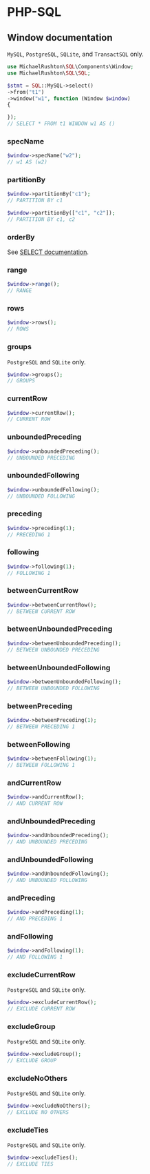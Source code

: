 # PHP-SQL

## Window documentation

`MySQL`, `PostgreSQL`, `SQLite`, and `TransactSQL` only.

```php
use MichaelRushton\SQL\Components\Window;
use MichaelRushton\SQL\SQL;

$stmt = SQL::MySQL->select()
->from("t1")
->window("w1", function (Window $window)
{

});
// SELECT * FROM t1 WINDOW w1 AS ()
```

### specName

```php
$window->specName("w2");
// w1 AS (w2)
```

### partitionBy

```php
$window->partitionBy("c1");
// PARTITION BY c1
```

```php
$window->partitionBy(["c1", "c2"]);
// PARTITION BY c1, c2
```

### orderBy

See [SELECT documentation](select.md#orderBy).

### range

```php
$window->range();
// RANGE
```

### rows

```php
$window->rows();
// ROWS
```

### groups

`PostgreSQL` and `SQLite` only.

```php
$window->groups();
// GROUPS
```

### currentRow

```php
$window->currentRow();
// CURRENT ROW
```

### unboundedPreceding

```php
$window->unboundedPreceding();
// UNBOUNDED PRECEDING
```

### unboundedFollowing

```php
$window->unboundedFollowing();
// UNBOUNDED FOLLOWING
```

### preceding

```php
$window->preceding(1);
// PRECEDING 1
```

### following

```php
$window->following(1);
// FOLLOWING 1
```

### betweenCurrentRow

```php
$window->betweenCurrentRow();
// BETWEEN CURRENT ROW
```

### betweenUnboundedPreceding

```php
$window->betweenUnboundedPreceding();
// BETWEEN UNBOUNDED PRECEDING
```

### betweenUnboundedFollowing

```php
$window->betweenUnboundedFollowing();
// BETWEEN UNBOUNDED FOLLOWING
```

### betweenPreceding

```php
$window->betweenPreceding(1);
// BETWEEN PRECEDING 1
```

### betweenFollowing

```php
$window->betweenFollowing(1);
// BETWEEN FOLLOWING 1
```

### andCurrentRow

```php
$window->andCurrentRow();
// AND CURRENT ROW
```

### andUnboundedPreceding

```php
$window->andUnboundedPreceding();
// AND UNBOUNDED PRECEDING
```

### andUnboundedFollowing

```php
$window->andUnboundedFollowing();
// AND UNBOUNDED FOLLOWING
```

### andPreceding

```php
$window->andPreceding(1);
// AND PRECEDING 1
```

### andFollowing

```php
$window->andFollowing(1);
// AND FOLLOWING 1
```

### excludeCurrentRow

`PostgreSQL` and `SQLite` only.

```php
$window->excludeCurrentRow();
// EXCLUDE CURRENT ROW
```

### excludeGroup

`PostgreSQL` and `SQLite` only.

```php
$window->excludeGroup();
// EXCLUDE GROUP
```

### excludeNoOthers

`PostgreSQL` and `SQLite` only.

```php
$window->excludeNoOthers();
// EXCLUDE NO OTHERS
```

### excludeTies

`PostgreSQL` and `SQLite` only.

```php
$window->excludeTies();
// EXCLUDE TIES
```
